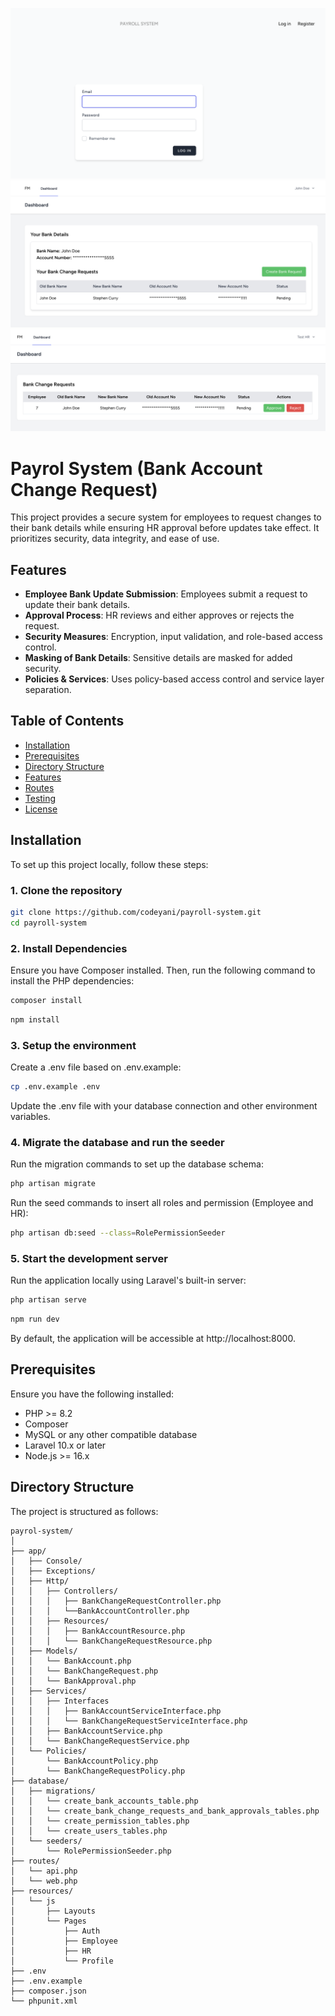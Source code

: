 
![Login Screen](screenshot/login-screen.png)
![Employee Screen](screenshot/employee-screen.png)
![HR Screen](screenshot/hr-screen.png)

# Payrol System (Bank Account Change Request)

This project provides a secure system for employees to request changes to their bank details while ensuring HR approval before updates take effect. It prioritizes security, data integrity, and ease of use.

## Features

- **Employee Bank Update Submission**: Employees submit a request to update their bank details.
- **Approval Process**: HR reviews and either approves or rejects the request.
- **Security Measures**: Encryption, input validation, and role-based access control.
- **Masking of Bank Details**: Sensitive details are masked for added security.
- **Policies & Services**: Uses policy-based access control and service layer separation.

## Table of Contents

- [Installation](#installation)
- [Prerequisites](#prerequisites)
- [Directory Structure](#directory-structure)
- [Features](#features)
- [Routes](#routes)
- [Testing](#testing)
- [License](#license)

## Installation

To set up this project locally, follow these steps:

### 1. Clone the repository

```bash
git clone https://github.com/codeyani/payroll-system.git
cd payroll-system
```

### 2. Install Dependencies

Ensure you have Composer installed. Then, run the following command to install the PHP dependencies:

```bash
composer install
```

```bash
npm install
```

### 3. Setup the environment

Create a .env file based on .env.example:

```bash
cp .env.example .env
```
Update the .env file with your database connection and other environment variables.

### 4. Migrate the database and run the seeder

Run the migration commands to set up the database schema:

```bash
php artisan migrate
```

Run the seed commands to insert all roles and permission (Employee and HR):

```bash
php artisan db:seed --class=RolePermissionSeeder
```

### 5. Start the development server

Run the application locally using Laravel's built-in server:

```bash
php artisan serve
```

```bash
npm run dev
```

By default, the application will be accessible at http://localhost:8000.

## Prerequisites

Ensure you have the following installed:

- PHP >= 8.2
- Composer
- MySQL or any other compatible database
- Laravel 10.x or later
- Node.js >= 16.x

## Directory Structure

The project is structured as follows:

```arduino
payrol-system/
│
├── app/
│   ├── Console/
│   ├── Exceptions/
│   ├── Http/
│   │   ├── Controllers/
│   │   │   ├── BankChangeRequestController.php
│   │   │   └──BankAccountController.php
│   │   ├── Resources/
│   │   │   ├── BankAccountResource.php
│   │   │   └── BankChangeRequestResource.php
│   ├── Models/
│   │   └── BankAccount.php
│   │   └── BankChangeRequest.php
│   │   └── BankApproval.php
│   ├── Services/
│   │   ├── Interfaces
│   │   │   ├── BankAccountServiceInterface.php
│   │   │   └── BankChangeRequestServiceInterface.php
│   │   ├── BankAccountService.php
│   │   └── BankChangeRequestService.php
│   └── Policies/
│       └── BankAccountPolicy.php
│       └── BankChangeRequestPolicy.php
├── database/
│   ├── migrations/
│   │   └── create_bank_accounts_table.php
│   │   └── create_bank_change_requests_and_bank_approvals_tables.php
│   │   └── create_permission_tables.php
│   │   └── create_users_tables.php
│   └── seeders/
│       └── RolePermissionSeeder.php
├── routes/
│   └── api.php
│   └── web.php
├── resources/
│   └── js
│       ├── Layouts
│       └── Pages
│           ├── Auth
│           ├── Employee
│           ├── HR
│           └── Profile
├── .env
├── .env.example
├── composer.json
└── phpunit.xml
```
